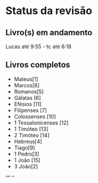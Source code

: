 Status da revisão
=================

Livro(s) em andamento
---------------------

Lucas até 9:55 - tc até 6:18

Livros completos
-----------------

- Mateus[1]
- Marcos[8]
- Romanos[5]
- Gálatas [6]
- Efésios [11]
- Filipenses [7]
- Colossenses [10]
- 1 Tessalonicenses [12]
- 1 Timóteo [13]
- 2 Timóteo [14]
- Hebreus[4]
- Tiago[9]
- 1 Pedro[3]
- 1 João [15]
- 3 João[2]

“”
‘’